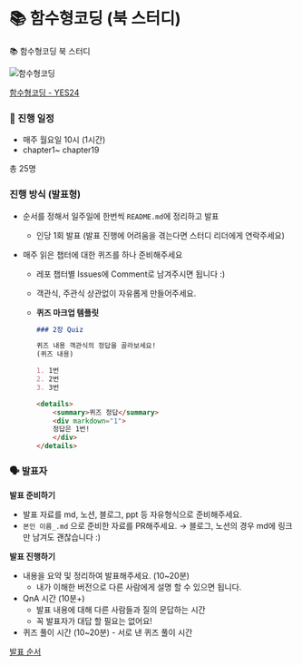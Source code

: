 # 📚 함수형코딩 (북 스터디)

<aside>
📚 함수형코딩 북 스터디

</aside>

![함수형코딩](https://user-images.githubusercontent.com/77133565/218377976-cc5ce4ea-4895-4561-b278-008ab7033d74.jpg)

[함수형코딩 - YES24](http://www.yes24.com/Product/Goods/108748841)

<aside>
<h3>📏 진행 일정</h3>

- 매주 월요일 10시 (1시간)
- chapter1~ chapter19

총 25명

</aside>

<aside>
<h3>진행 방식 (발표형)</h3>

- 순서를 정해서 일주일에 한번씩 `README.md`에 정리하고 발표
  - 인당 1회 발표
    (발표 진행에 어려움을 겪는다면 스터디 리더에게 연락주세요)
- 매주 읽은 챕터에 대한 퀴즈를 하나 준비해주세요

  - 레포 챕터별 Issues에 Comment로 남겨주시면 됩니다 :)
  - 객관식, 주관식 상관없이 자유롭게 만들어주세요.
  - **퀴즈 마크업 템플릿**

    ```markdown
    ### 2장 Quiz

    퀴즈 내용 객관식의 정답을 골라보세요!
    (퀴즈 내용)

    1. 1번
    2. 2번
    3. 3번

    <details>
    	<summary>퀴즈 정답</summary>
    	<div markdown="1">    
    	정답은 1번!
    	</div>
    </details>
    ```

</aside>

<aside>
<h3>🗣 발표자</h3>

**발표 준비하기**

- 발표 자료를 md, 노션, 블로그, ppt 등 자유형식으로 준비해주세요.
- `본인 이름_.md` 으로 준비한 자료를 PR해주세요.
  → 블로그, 노션의 경우 md에 링크만 남겨도 괜찮습니다 :)

**발표 진행하기**

- 내용을 요약 및 정리하여 발표해주세요. (10~20분)
  - 내가 이해한 버전으로 다른 사람에게 설명 할 수 있으면 됩니다.
- QnA 시간 (10분+)
  - 발표 내용에 대해 다른 사람들과 질의 문답하는 시간
  - 꼭 발표자가 대답 할 필요는 없어요!
- 퀴즈 풀이 시간 (10~20분) - 서로 낸 퀴즈 풀이 시간
</aside>

[발표 순서](https://prgrms.notion.site/606c0a77afe74485b6ee66709d1520f5)
